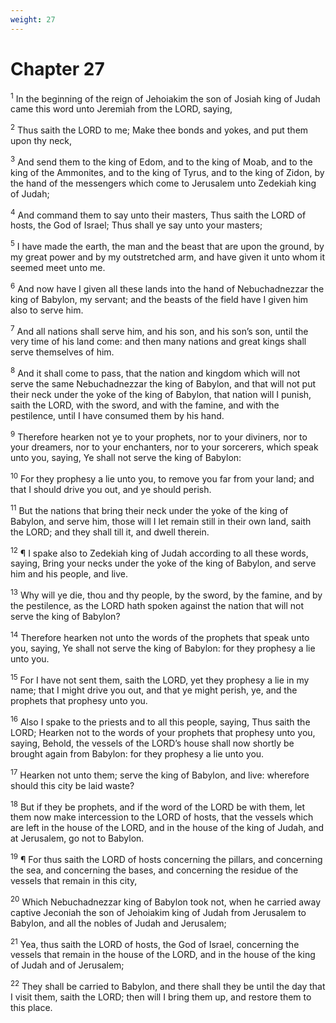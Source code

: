 ```yaml
---
weight: 27
---
```


# Chapter 27

<sup>1</sup> In the beginning of the reign of Jehoiakim the son of Josiah king of Judah came this word unto Jeremiah from the LORD, saying, 

<sup>2</sup> Thus saith the LORD to me; Make thee bonds and yokes, and put them upon thy neck, 

<sup>3</sup> And send them to the king of Edom, and to the king of Moab, and to the king of the Ammonites, and to the king of Tyrus, and to the king of Zidon, by the hand of the messengers which come to Jerusalem unto Zedekiah king of Judah; 

<sup>4</sup> And command them to say unto their masters, Thus saith the LORD of hosts, the God of Israel; Thus shall ye say unto your masters; 

<sup>5</sup> I have made the earth, the man and the beast that are upon the ground, by my great power and by my outstretched arm, and have given it unto whom it seemed meet unto me. 

<sup>6</sup> And now have I given all these lands into the hand of Nebuchadnezzar the king of Babylon, my servant; and the beasts of the field have I given him also to serve him. 

<sup>7</sup> And all nations shall serve him, and his son, and his son’s son, until the very time of his land come: and then many nations and great kings shall serve themselves of him. 

<sup>8</sup> And it shall come to pass, that the nation and kingdom which will not serve the same Nebuchadnezzar the king of Babylon, and that will not put their neck under the yoke of the king of Babylon, that nation will I punish, saith the LORD, with the sword, and with the famine, and with the pestilence, until I have consumed them by his hand. 

<sup>9</sup> Therefore hearken not ye to your prophets, nor to your diviners, nor to your dreamers, nor to your enchanters, nor to your sorcerers, which speak unto you, saying, Ye shall not serve the king of Babylon: 

<sup>10</sup> For they prophesy a lie unto you, to remove you far from your land; and that I should drive you out, and ye should perish. 

<sup>11</sup> But the nations that bring their neck under the yoke of the king of Babylon, and serve him, those will I let remain still in their own land, saith the LORD; and they shall till it, and dwell therein. 

<sup>12</sup> ¶ I spake also to Zedekiah king of Judah according to all these words, saying, Bring your necks under the yoke of the king of Babylon, and serve him and his people, and live. 

<sup>13</sup> Why will ye die, thou and thy people, by the sword, by the famine, and by the pestilence, as the LORD hath spoken against the nation that will not serve the king of Babylon? 

<sup>14</sup> Therefore hearken not unto the words of the prophets that speak unto you, saying, Ye shall not serve the king of Babylon: for they prophesy a lie unto you. 

<sup>15</sup> For I have not sent them, saith the LORD, yet they prophesy a lie in my name; that I might drive you out, and that ye might perish, ye, and the prophets that prophesy unto you. 

<sup>16</sup> Also I spake to the priests and to all this people, saying, Thus saith the LORD; Hearken not to the words of your prophets that prophesy unto you, saying, Behold, the vessels of the LORD’s house shall now shortly be brought again from Babylon: for they prophesy a lie unto you. 

<sup>17</sup> Hearken not unto them; serve the king of Babylon, and live: wherefore should this city be laid waste? 

<sup>18</sup> But if they be prophets, and if the word of the LORD be with them, let them now make intercession to the LORD of hosts, that the vessels which are left in the house of the LORD, and in the house of the king of Judah, and at Jerusalem, go not to Babylon. 

<sup>19</sup> ¶ For thus saith the LORD of hosts concerning the pillars, and concerning the sea, and concerning the bases, and concerning the residue of the vessels that remain in this city, 

<sup>20</sup> Which Nebuchadnezzar king of Babylon took not, when he carried away captive Jeconiah the son of Jehoiakim king of Judah from Jerusalem to Babylon, and all the nobles of Judah and Jerusalem; 

<sup>21</sup> Yea, thus saith the LORD of hosts, the God of Israel, concerning the vessels that remain in the house of the LORD, and in the house of the king of Judah and of Jerusalem; 

<sup>22</sup> They shall be carried to Babylon, and there shall they be until the day that I visit them, saith the LORD; then will I bring them up, and restore them to this place. 


